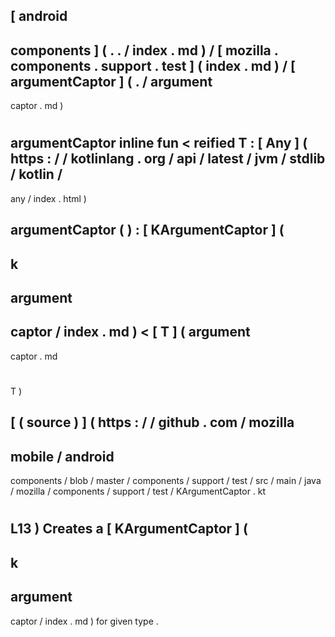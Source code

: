 [
android
-
components
]
(
.
.
/
index
.
md
)
/
[
mozilla
.
components
.
support
.
test
]
(
index
.
md
)
/
[
argumentCaptor
]
(
.
/
argument
-
captor
.
md
)
#
argumentCaptor
inline
fun
<
reified
T
:
[
Any
]
(
https
:
/
/
kotlinlang
.
org
/
api
/
latest
/
jvm
/
stdlib
/
kotlin
/
-
any
/
index
.
html
)
>
argumentCaptor
(
)
:
[
KArgumentCaptor
]
(
-
k
-
argument
-
captor
/
index
.
md
)
<
[
T
]
(
argument
-
captor
.
md
#
T
)
>
[
(
source
)
]
(
https
:
/
/
github
.
com
/
mozilla
-
mobile
/
android
-
components
/
blob
/
master
/
components
/
support
/
test
/
src
/
main
/
java
/
mozilla
/
components
/
support
/
test
/
KArgumentCaptor
.
kt
#
L13
)
Creates
a
[
KArgumentCaptor
]
(
-
k
-
argument
-
captor
/
index
.
md
)
for
given
type
.
